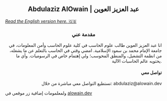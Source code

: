 <h2 align="center">Abdulaziz AlOwain | عبد العزيز العوين</h3>
<a href="https://github.com/AlOwain/AlOwain/blob/english/README.md">
<p align="left">
<i>Read the English version here.</i> 🇬🇧
</p>
</a>
<h3 align="center">
مقدمة عني
</h3>
<p align="right">
انا عبد العزيز العوين طالب علوم الحاسب في كلية علوم الحاسب وأمن المعلومات، في جامعة الإمام محمد بن سعود الإسلامية. امضي وقتي في الحاسب بالتعلم عن ما يشغله، من انظمة التشغيل، والمنطق المحوسب؛ ولي إهتمام خاص في الرسوميات. وأي ما يحتويه عالم الحاسبات الآلية.
</p>
<h4 align="right">
تواصل معي
</h4>
<p align="right">
تستطيع التواصل معي مباشرة من خلال: abdulaziz@alowain.dev

ولمعلمومات إضافية زر موقعي في <a href="https://alowain.dev"> alowain.dev </a>
</p>
